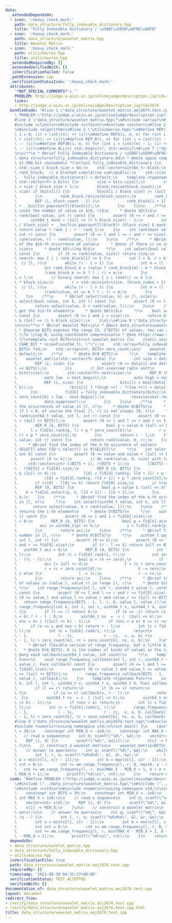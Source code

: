 ```yaml
---
data:
  _extendedDependsOn:
  - icon: ':heavy_check_mark:'
    path: data_structure/fully_indexable_dictionary.hpp
    title: "Fully Indexable Dictionary / \u5B8C\u5099\u8F9E\u66F8"
  - icon: ':heavy_check_mark:'
    path: data_structure/wavelet_matrix.hpp
    title: Wavelet Matrix
  - icon: ':heavy_check_mark:'
    path: utils/macros.hpp
    title: utils/macros.hpp
  _extendedRequiredBy: []
  _extendedVerifiedWith: []
  _isVerificationFailed: false
  _pathExtension: cpp
  _verificationStatusIcon: ':heavy_check_mark:'
  attributes:
    '*NOT_SPECIAL_COMMENTS*': ''
    PROBLEM: http://judge.u-aizu.ac.jp/onlinejudge/description.jsp?id=2674
    links:
    - http://judge.u-aizu.ac.jp/onlinejudge/description.jsp?id=2674
  bundledCode: "#line 1 \"data_structure/wavelet_matrix.aoj2674.test.cpp\"\n#define\
    \ PROBLEM \"http://judge.u-aizu.ac.jp/onlinejudge/description.jsp?id=2674\"\n\
    #line 2 \"data_structure/wavelet_matrix.hpp\"\n#include <array>\n#include <cassert>\n\
    #include <climits>\n#include <cstdint>\n#include <vector>\n#line 2 \"data_structure/fully_indexable_dictionary.hpp\"\
    \n#include <algorithm>\n#line 2 \"utils/macros.hpp\"\n#define REP(i, n) for (int\
    \ i = 0; (i) < (int)(n); ++ (i))\n#define REP3(i, m, n) for (int i = (m); (i)\
    \ < (int)(n); ++ (i))\n#define REP_R(i, n) for (int i = (int)(n) - 1; (i) >= 0;\
    \ -- (i))\n#define REP3R(i, m, n) for (int i = (int)(n) - 1; (i) >= (int)(m);\
    \ -- (i))\n#define ALL(x) std::begin(x), std::end(x)\n#line 7 \"data_structure/fully_indexable_dictionary.hpp\"\
    \n\n/**\n * @brief Fully Indexable Dictionary / \u5B8C\u5099\u8F9E\u66F8\n * @docs\
    \ data_structure/fully_indexable_dictionary.md\n * @note space complexity $o(N)$.\
    \ $1.5N$-bit consumed\n */\nclass fully_indexable_dictionary {\n    static constexpr\
    \ std::size_t block_size = 64;\n    std::vector<uint64_t> block;\n    std::vector<int32_t>\
    \ rank_block;  // a blocked cumulative sum\npublic:\n    std::size_t size;\n \
    \   fully_indexable_dictionary() = default;\n    template <typename T>\n    fully_indexable_dictionary(const\
    \ std::vector<T> & bits) {\n        size = bits.size();\n        std::size_t block_count\
    \ = size / block_size + 1;\n        block.resize(block_count);\n        REP (i,\
    \ size) if (bits[i]) {\n            block[i / block_size] |= (1ull << (i % block_size));\n\
    \        }\n        rank_block.resize(block_count);\n        rank_block[0] = 0;\n\
    \        REP (i, block_count - 1) {\n            rank_block[i + 1] = rank_block[i]\
    \ + __builtin_popcountll(block[i]);\n        }\n    }\n\n    /**\n     * @brief\
    \ count the number of value in $[0, r)$\n     * @note $O(1)$\n     */\n    int\
    \ rank(bool value, int r) const {\n        assert (0 <= r and r <= size);\n  \
    \      uint64_t mask = (1ull << (r % block_size)) - 1;\n        int rank_1 = rank_block[r\
    \ / block_size] + __builtin_popcountll(block[r /block_size] & mask);\n       \
    \ return value ? rank_1 : r - rank_1;\n    }\n    int rank(bool value, int l,\
    \ int r) const {\n        assert (0 <= l and l <= r and r <= size);\n        return\
    \ rank(value, r) - rank(value, l);\n    }\n\n    /**\n     * @brief find the index\
    \ of the $k$-th occurrence of value\n     * @note if there is no such index, returns\
    \ size\n     * @note $O(\\log N)$\n     */\n    int select(bool value, int k)\
    \ const {\n        if (k >= rank(value, size)) return size;\n        // binary\
    \ search: max { i | rank_block[i] <= k }\n        int l = 0, r = block.size();\
    \  // [l, r)\n        while (r - l > 1) {\n            int m = (l + r) / 2;\n\
    \            int rank_block_m = (value ? rank_block[m] : m * block_size - rank_block[m]);\n\
    \            (rank_block_m <= k ? l : r) = m;\n        }\n        int block_index\
    \ = l;\n        // binary search: max { i | rank(i) <= k }\n        l = block_index\
    \ * block_size;\n        r = std::min<int>(size, (block_index + 1) * block_size);\
    \  // [l, r)\n        while (r - l > 1) {\n            int m = (l + r) / 2;\n\
    \            (rank(value, m) <= k ? l : r) = m;\n        }\n        return l;\n\
    \    }\n    /**\n     * @brief select(value, k) in [l, size)\n     */\n    int\
    \ select(bool value, int k, int l) const {\n        assert (0 <= l and l <= size);\n\
    \        return select(value, k + rank(value, l));\n    }\n\n    /**\n     * @brief\
    \ get the $i$-th element\n     * @note $O(1)$\n     */\n    bool access(int i)\
    \ const {\n        assert (0 <= i and i < size);\n        return block[i / block_size]\
    \ & (1ull << (i % block_size));\n    }\n};\n#line 9 \"data_structure/wavelet_matrix.hpp\"\
    \n\n\n/**\n * @brief Wavelet Matrix\n * @docs data_structure/wavelet_matrix.md\n\
    \ * @tparam BITS express the range [0, 2^BITS) of values. You can assume BITS\
    \ \\le \\log N, using coordinate compression\n * @see https://www.slideshare.net/pfi/ss-15916040\n\
    \ */\ntemplate <int BITS>\nstruct wavelet_matrix {\n    static_assert (BITS <\
    \ CHAR_BIT * sizeof(uint64_t), \"\");\n    std::array<fully_indexable_dictionary,\
    \ BITS> fid;\n    std::array<int, BITS> zero_count;\n\n    wavelet_matrix() =\
    \ default;\n    /**\n     * @note O(N BITS)\n     */\n    template <typename T>\n\
    \    wavelet_matrix(std::vector<T> data) {\n        int size = data.size();\n\
    \        REP (i, size) {\n            assert (0 <= data[i] and data[i] < (1ull\
    \ << BITS));\n        }\n        // bit-inversed radix sort\n        std::vector<char>\
    \ bits(size);\n        std::vector<T> next(size);\n        REP_R (k, BITS) {\n\
    \            auto low  = next.begin();\n            auto high = next.rbegin();\n\
    \            REP (i, size) {\n                bits[i] = bool(data[i] & (1ull <<\
    \ k));\n                (bits[i] ? *(high ++) : *(low ++)) = data[i];\n      \
    \      }\n            fid[k] = fully_indexable_dictionary(bits);\n           \
    \ zero_count[k] = low - next.begin();\n            reverse(next.rbegin(), high);\n\
    \            data.swap(next);\n        }\n    }\n\n    /**\n     * @brief count\
    \ the occurrences of value in [l, r)\n     * @note O(BITS)\n     * @note even\
    \ if l = 0, of course the final [l, r) is not always [0, r)\n     */\n    int\
    \ rank(uint64_t value, int l, int r) const {\n        assert (0 <= value and value\
    \ < (1ull << BITS));\n        assert (0 <= l and l <= r and r <= fid[0].size);\n\
    \        REP_R (k, BITS) {\n            bool p = value & (1ull << k);\n      \
    \      l = fid[k].rank(p, l) + p * zero_count[k];\n            r = fid[k].rank(p,\
    \ r) + p * zero_count[k];\n        }\n        return r - l;\n    }\n    int rank(uint64_t\
    \ value, int r) const {\n        return rank(value, 0, r);\n    }\n\n    /**\n\
    \     * @brief find the index of the k-th occurence of value\n     * @note O(BITS\
    \ SELECT) when FID's select() is O(SELECT)\n     */\n    int select(uint64_t value,\
    \ int k) const {\n        assert (0 <= value and value < (1ull << BITS));\n  \
    \      assert (0 <= k);\n        // do rank(value, 0, size) with logging\n   \
    \     std::vector<int> l(BITS + 1), r(BITS + 1);\n        l[BITS] = 0;\n     \
    \   r[BITS] = fid[0].size;\n        REP_R (d, BITS) {\n            bool p = value\
    \ & (1ull << d);\n            l[d] = fid[d].rank(p, l[d + 1]) + p * zero_count[d];\n\
    \            r[d] = fid[d].rank(p, r[d + 1]) + p * zero_count[d];\n        }\n\
    \        if (r[0] - l[0] <= k) return fid[0].size;\n        // trace the log inversely\n\
    \        REP (d, BITS) {\n            bool p = value & (1ull << d);\n        \
    \    k = fid[d].select(p, k, l[d + 1]) - l[d + 1];\n        }\n        return\
    \ k;\n    }\n    /**\n     * @brief find the index of the k-th occurence of value\
    \ in [l, n)\n     */\n    int select(uint64_t value, int k, int l) const {\n \
    \       return select(value, k + rank(value, l));\n    }\n\n    /**\n     * @brief\
    \ returns the i-th element\n     * @note O(BITS)\n     */\n    uint64_t access(int\
    \ i) const {\n        assert (0 <= i and i < fid[0].size);\n        uint64_t acc\
    \ = 0;\n        REP_R (k, BITS) {\n            bool p = fid[k].access(i);\n  \
    \          acc |= uint64_t(p) << k;\n            i = fid[k].rank(p, i) + p * zero_count[k];\n\
    \        }\n        return acc;\n    }\n\n    /**\n     * @brief find the k-th\
    \ number in [l, r)\n     * @note O(BITS)\n     */\n    uint64_t quantile(int k,\
    \ int l, int r) {\n        assert (0 <= k);\n        assert (0 <= l and l <= r\
    \ and r <= fid[0].size);\n        if (r - l <= k) return 1ull << BITS;\n     \
    \   uint64_t acc = 0;\n        REP_R (d, BITS) {\n            int lc = fid[d].rank(1,\
    \ l);\n            int rc = fid[d].rank(1, r);\n            int zero = (r - l)\
    \ - (rc - lc);\n            bool p = (k >= zero);\n            if (p) {\n    \
    \            acc |= 1ull << d;\n                l = lc + zero_count[d];\n    \
    \            r = rc + zero_count[d];\n                k -= zero;\n           \
    \ } else {\n                l -= lc;\n                r -= rc;\n            }\n\
    \        }\n        return acc;\n    }\n\n    /**\n     * @brief count the number\
    \ of values in [value_l, value_r) in range [l, r)\n     * @note O(BITS)\n    \
    \ */\n    int range_frequency(int l, int r, uint64_t value_l, uint64_t value_r)\
    \ const {\n        assert (0 <= l and l <= r and r <= fid[0].size);\n        assert\
    \ (0 <= value_l and value_l <= value_r and value_r <= (1ull << BITS));\n     \
    \   return range_frequency(BITS - 1, l, r, 0, value_l, value_r);\n    }\n    int\
    \ range_frequency(int k, int l, int r, uint64_t v, uint64_t a, uint64_t b) const\
    \ {\n        if (l == r) return 0;\n        if (k == -1) return (a <= v and v\
    \ < b) ? r - l : 0;\n        uint64_t nv  =  v |  (1ull << k);\n        uint64_t\
    \ nnv = nv | ((1ull << k) - 1);\n        if (nnv < a or b <= v) return 0;\n  \
    \      if (a <= v and nnv < b) return r - l;\n        int lc = fid[k].rank(1,\
    \ l);\n        int rc = fid[k].rank(1, r);\n        return\n            range_frequency(k\
    \ - 1,             l - lc,             r - rc,  v, a, b) +\n            range_frequency(k\
    \ - 1, lc + zero_count[k], rc + zero_count[k], nv, a, b);\n    }\n\n    /**\n\
    \     * @brief flexible version of range_frequency, buf a little bit slow\n  \
    \   * @note O(K BITS), K is the number of kinds of values in the range\n     *\
    \ @arg void callback(uint64_t value, int count)\n     */\n    template <typename\
    \ Func>\n    void range_frequency_callback(int l, int r, uint64_t value_l, uint64_t\
    \ value_r, Func callback) const {\n        assert (0 <= l and l <= r and r <=\
    \ fid[0].size);\n        assert (0 <= value_l and value_l <= value_r and value_r\
    \ <= (1ull << BITS));\n        range_frequency_callback(BITS - 1, l, r, 0, value_l,\
    \ value_r, callback);\n    }\n    template <typename Func>\n    void range_frequency_callback(int\
    \ k, int l, int r, uint64_t v, uint64_t a, uint64_t b, Func callback) const {\n\
    \        if (l == r) return;\n        if (b <= v) return;\n        if (k == -1)\
    \ {\n            if (a <= v) callback(v, r - l);\n            return;\n      \
    \  }\n        uint64_t nv  = v  | (1ull << k);\n        uint64_t nnv = nv | (((1ull\
    \ << k) - 1));\n        if (nnv < a) return;\n        int lc = fid[k].rank(1,\
    \ l);\n        int rc = fid[k].rank(1, r);\n        range_frequency_callback(k\
    \ - 1,             l - lc,             r - rc,  v, a, b, callback);\n        range_frequency_callback(k\
    \ - 1, lc + zero_count[k], rc + zero_count[k], nv, a, b, callback);\n    }\n};\n\
    #line 4 \"data_structure/wavelet_matrix.aoj2674.test.cpp\"\n#include <cstdio>\n\
    #include <numeric>\nusing namespace std;\n\nint main() {\n    constexpr int BITS\
    \ = 30;\n    constexpr int MIN_X = -1e8;\n    constexpr int MAX_X = 1e8;\n\n \
    \   // read a sequence\n    int d; scanf(\"%d\", &d);\n    vector<int> x(d);\n\
    \    REP (i, d) {\n        scanf(\"%d\", &x[i]);\n        x[i] -= MIN_X;\n   \
    \ }\n\n    // construct a wavelet matrix\n    wavelet_matrix<BITS> wm(x);\n\n\
    \    // answer to queries\n    int q; scanf(\"%d\", &q);\n    while (q --) {\n\
    \        int l, r, e; scanf(\"%d%d%d\", &l, &r, &e);\n        -- l;\n        int\
    \ a = min(x[l], x[r - 1]);\n        int b = max(x[l], x[r - 1]);\n        int\
    \ cnt = 0;\n        cnt += wm.range_frequency(l, r, 0, max(0, a - e));\n     \
    \   cnt += wm.range_frequency(l, r, min(MAX_X - MIN_X + 1, b + e + 1), MAX_X -\
    \ MIN_X + 1);\n        printf(\"%d\\n\", cnt);\n    }\n    return 0;\n}\n"
  code: "#define PROBLEM \"http://judge.u-aizu.ac.jp/onlinejudge/description.jsp?id=2674\"\
    \n#include \"../data_structure/wavelet_matrix.hpp\"\n#include \"../utils/macros.hpp\"\
    \n#include <cstdio>\n#include <numeric>\nusing namespace std;\n\nint main() {\n\
    \    constexpr int BITS = 30;\n    constexpr int MIN_X = -1e8;\n    constexpr\
    \ int MAX_X = 1e8;\n\n    // read a sequence\n    int d; scanf(\"%d\", &d);\n\
    \    vector<int> x(d);\n    REP (i, d) {\n        scanf(\"%d\", &x[i]);\n    \
    \    x[i] -= MIN_X;\n    }\n\n    // construct a wavelet matrix\n    wavelet_matrix<BITS>\
    \ wm(x);\n\n    // answer to queries\n    int q; scanf(\"%d\", &q);\n    while\
    \ (q --) {\n        int l, r, e; scanf(\"%d%d%d\", &l, &r, &e);\n        -- l;\n\
    \        int a = min(x[l], x[r - 1]);\n        int b = max(x[l], x[r - 1]);\n\
    \        int cnt = 0;\n        cnt += wm.range_frequency(l, r, 0, max(0, a - e));\n\
    \        cnt += wm.range_frequency(l, r, min(MAX_X - MIN_X + 1, b + e + 1), MAX_X\
    \ - MIN_X + 1);\n        printf(\"%d\\n\", cnt);\n    }\n    return 0;\n}\n"
  dependsOn:
  - data_structure/wavelet_matrix.hpp
  - data_structure/fully_indexable_dictionary.hpp
  - utils/macros.hpp
  isVerificationFile: true
  path: data_structure/wavelet_matrix.aoj2674.test.cpp
  requiredBy: []
  timestamp: '2021-08-30 04:35:37+09:00'
  verificationStatus: TEST_ACCEPTED
  verifiedWith: []
documentation_of: data_structure/wavelet_matrix.aoj2674.test.cpp
layout: document
redirect_from:
- /verify/data_structure/wavelet_matrix.aoj2674.test.cpp
- /verify/data_structure/wavelet_matrix.aoj2674.test.cpp.html
title: data_structure/wavelet_matrix.aoj2674.test.cpp
---
```

